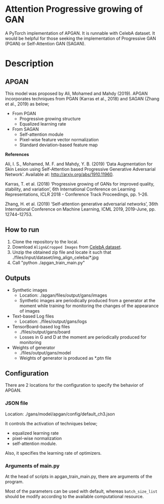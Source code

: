# Attention Progressive growing of GAN
A PyTorch implementation of APGAN. It is runnable with CelebA dataset. It would be helpful for those seeking the implementation of Progressive GAN (PGAN) or Self-Attention GAN (SAGAN).
# Description
## APGAN
This model was proposed by Ali, Mohamed and Mahdy (2019). APGAN incorporates techniques from PGAN (Karras et al., 2018) and SAGAN (Zhang et al., 2019) as below;

- From PGAN
    - Progressive growing structure
    - Equalized learning rate
- From SAGAN
    - Self-attention module
    - Pixel-wise feature vector normalization
    - Standard deviation-based feature map

**References**

Ali, I. S., Mohamed, M. F. and Mahdy, Y. B. (2019) ‘Data Augmentation for Skin Lesion using Self-Attention based Progressive Generative Adversarial Network’. Available at: http://arxiv.org/abs/1910.11960.

Karras, T. et al. (2018) ‘Progressive growing of GANs for improved quality, stability, and variation’, 6th International Conference on Learning Representations, ICLR 2018 - Conference Track Proceedings, pp. 1–26.

Zhang, H. et al. (2019) ‘Self-attention generative adversarial networks’, 36th International Conference on Machine Learning, ICML 2019, 2019-June, pp. 12744–12753.

## How to run

1. Clone the repository to the local.
2. Download `Align&Cropped Images` from [CelebA dataset](http://mmlab.ie.cuhk.edu.hk/projects/CelebA.html).
3. Unzip the obtained zip file and locate it such that ./files/input/dataset/img_align_celeba/*.jpg
4. Call "python ./apgan_train_main.py"

## Outputs

- Synthetic images
    - Location: ./apgan/files/output/gans/images
    - Synthetic images are periodically produced from a generator at the moment while training for monitoring the changes of the appearance of images
- Text-based Log files
    - Location: ./files/output/gans/logs
- TensorBoard-based log files
    - ./files/output/gans/board
    - Losses in G and D at the moment are periodically produced for monitoring
- Weights of generator
    - ./files/output/gans/model
    - Weights of generator is produced as *.ptn file
    
## Configuration
There are 2 locations for the configuration to specify the behavior of APGAN.
### JSON file 
Location: ./gans/model/apgan/config/default_ch3.json

It controls the activation of techniques below;
- equalized learning rate
- pixel-wise normalization
- self-attention module.

Also, it specifies the learning rate of optimizers.

### Arguments of main.py
At the head of scripts in apgan_train_main.py, there are arguments of the program.

Most of the parameters can be used with default, whereas `batch_size_list` should be modify according to the available computational resource.
 
